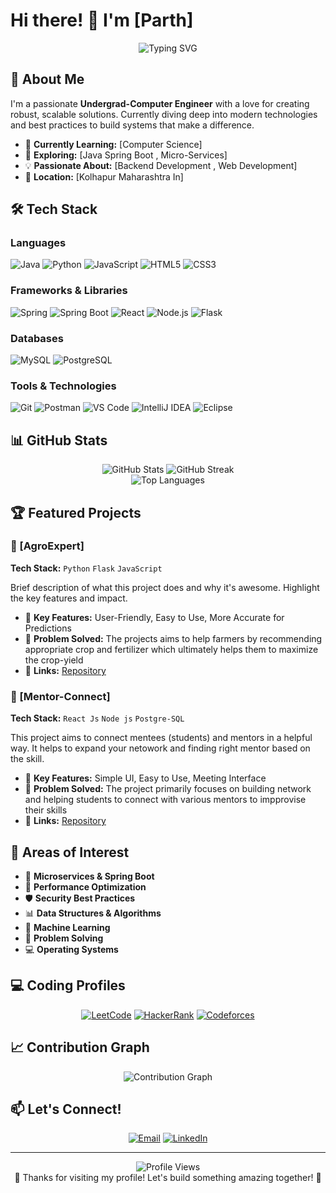 # Hi there! 👋 I'm [Parth]

<div align="center">
  <img src="https://readme-typing-svg.herokuapp.com?font=Fira+Code&pause=1000&color=2E9FFF&center=true&vCenter=true&width=435&lines=Problem+Solver;Tech+Enthusiast;Tech-Driven" alt="Typing SVG" />
</div>

## 🚀 About Me

I'm a passionate **Undergrad-Computer Engineer** with a love for creating robust, scalable solutions. Currently diving deep into modern technologies and best practices to build systems that make a difference.

- 🔭 **Currently Learning:** [Computer Science]
- 🌱 **Exploring:** [Java Spring Boot , Micro-Services]
- 💡 **Passionate About:** [Backend Development , Web Development]
- 📍 **Location:** [Kolhapur Maharashtra In]

## 🛠️ Tech Stack

### Languages
![Java](https://img.shields.io/badge/java-%23ED8B00.svg?style=for-the-badge&logo=openjdk&logoColor=white)
![Python](https://img.shields.io/badge/python-3670A0?style=for-the-badge&logo=python&logoColor=ffdd54)
![JavaScript](https://img.shields.io/badge/javascript-%23323330.svg?style=for-the-badge&logo=javascript&logoColor=%23F7DF1E)
![HTML5](https://img.shields.io/badge/html5-%23E34F26.svg?style=for-the-badge&logo=html5&logoColor=white)
![CSS3](https://img.shields.io/badge/css3-%231572B6.svg?style=for-the-badge&logo=css3&logoColor=white)

### Frameworks & Libraries
![Spring](https://img.shields.io/badge/spring-%236DB33F.svg?style=for-the-badge&logo=spring&logoColor=white)
![Spring Boot](https://img.shields.io/badge/Spring_Boot-F2F4F9?style=for-the-badge&logo=spring-boot)
![React](https://img.shields.io/badge/react-%2320232a.svg?style=for-the-badge&logo=react&logoColor=%2361DAFB)
![Node.js](https://img.shields.io/badge/node.js-6DA55F?style=for-the-badge&logo=node.js&logoColor=white)
![Flask](https://img.shields.io/badge/flask-%23000.svg?style=for-the-badge&logo=flask&logoColor=white)
### Databases
![MySQL](https://img.shields.io/badge/mysql-%2300f.svg?style=for-the-badge&logo=mysql&logoColor=white)
![PostgreSQL](https://img.shields.io/badge/postgresql-%23316192.svg?style=for-the-badge&logo=postgresql&logoColor=white)

### Tools & Technologies
![Git](https://img.shields.io/badge/git-%23F05033.svg?style=for-the-badge&logo=git&logoColor=white)
![Postman](https://img.shields.io/badge/Postman-FF6C37?style=for-the-badge&logo=postman&logoColor=white)
![VS Code](https://img.shields.io/badge/VS%20Code-0078d4.svg?style=for-the-badge&logo=visual-studio-code&logoColor=white)
![IntelliJ IDEA](https://img.shields.io/badge/IntelliJIDEA-000000.svg?style=for-the-badge&logo=intellij-idea&logoColor=white)
![Eclipse](https://img.shields.io/badge/eclipse-000000.svg?style=for-the-badge&logo=intellij-idea&logoColor=white)

## 📊 GitHub Stats

<div align="center">
  <img src="https://github-readme-stats.vercel.app/api?username=Parth-Nilkanth&theme=tokyonight&hide_border=true&include_all_commits=true&count_private=true" alt="GitHub Stats" />
  <img src="https://github-readme-streak-stats.herokuapp.com/?user=Parth-Nilkanth&theme=tokyonight&hide_border=true" alt="GitHub Streak" />
</div>

<div align="center">
  <img src="https://github-readme-stats.vercel.app/api/top-langs/?username=Parth-Nilkanth&theme=tokyonight&hide_border=true&include_all_commits=true&count_private=true&layout=compact" alt="Top Languages" />
</div>

## 🏆 Featured Projects

### 🔌 [AgroExpert]
**Tech Stack:** `Python` `Flask` `JavaScript`

Brief description of what this project does and why it's awesome. Highlight the key features and impact.

- 🌟 **Key Features:** User-Friendly, Easy to Use, More Accurate for Predictions
- 🎯 **Problem Solved:** The projects aims to help farmers by recommending appropriate crop and fertilizer which ultimately helps them to maximize the crop-yield
- 🔗 **Links:**  [Repository](https://github.com/Parth-Nilkanth/Agro_Expert)

### 🌾 [Mentor-Connect]
**Tech Stack:** `React Js` `Node js` `Postgre-SQL`

This project aims to connect mentees (students) and mentors in a helpful way. It helps to expand your netowork and finding right mentor based on the skill.

- 🌟 **Key Features:** Simple UI, Easy to Use, Meeting Interface
- 🎯 **Problem Solved:** The project primarily focuses on building network and helping students to connect with various mentors to impprovise their skills
- 🔗 **Links:** [Repository](https://github.com/Parth-Nilkanth/Mentor)

## 🌟 Areas of Interest


- 🔄 **Microservices & Spring Boot**
- 🚀 **Performance Optimization**
- 🛡️ **Security Best Practices**
- 📊 **Data Structures & Algorithms**
- 🤖 **Machine Learning**
- 🧩 **Problem Solving**
- 💻 **Operating Systems**

## 💻 Coding Profiles

<div align="center">

[![LeetCode](https://img.shields.io/badge/LeetCode-000000?style=for-the-badge&logo=LeetCode&logoColor=#d16c06)](https://leetcode.com/Parth_Nilkanth)
[![HackerRank](https://img.shields.io/badge/-Hackerrank-2EC866?style=for-the-badge&logo=HackerRank&logoColor=white)](https://www.hackerrank.com/parthnilkanthbs1)
[![Codeforces](https://img.shields.io/badge/Codeforces-445f9d?style=for-the-badge&logo=Codeforces&logoColor=white)](https://codeforces.com/profile/coder_7972)

</div>

## 📈 Contribution Graph

<div align="center">
  <img src="https://github-readme-activity-graph.vercel.app/graph?username=Parth-Nilkanth&theme=tokyo-night&hide_border=true" alt="Contribution Graph" />
</div>


## 📫 Let's Connect!

<div align="center">

[![Email](https://img.shields.io/badge/Email-D14836?style=for-the-badge&logo=gmail&logoColor=white)](mailto:coderparth.7777@gmail.com)
[![LinkedIn](https://img.shields.io/badge/LinkedIn-0077B5?style=for-the-badge&logo=linkedin&logoColor=white)](https://linkedin.com/in/parth-nilkanth)

</div>

---

<div align="center">
  <img src="https://komarev.com/ghpvc/?username=Parth-Nilkanth&label=Profile%20views&color=0e75b6&style=flat" alt="Profile Views" />
</div>

<div align="center">
  💙 Thanks for visiting my profile! Let's build something amazing together! 💙
</div>
